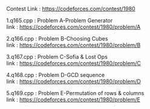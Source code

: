 Contest Link : https://codeforces.com/contest/1980

1.q165.cpp : Problem A-Problem Generator                 
link : https://codeforces.com/contest/1980/problem/A     

2.q166.cpp : Problem B-Choosing Cubes                    
link : https://codeforces.com/contest/1980/problem/B

3.q167.cpp : Problem C-Sofia & Lost Ops                  
link : https://codeforces.com/contest/1980/problem/C

4.q168.cpp : Problem D-GCD sequence                      
link : https://codeforces.com/contest/1980/problem/D

5.q169.cpp : Problem E-Permutation of rows & columns     
link : https://codeforces.com/contest/1980/problem/E
